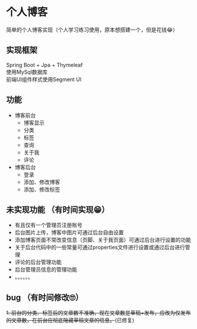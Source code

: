 # 个人博客
简单的个人博客实现（个人学习练习使用，原本想搭建一个，但是花钱😂）
## 实现框架
Spring Boot + Jpa + Thymeleaf  
使用MySql数据库  
前端UI组件样式使用Segment UI
 
## 功能
- 博客前台
    - 博客显示
    - 分类
    - 标签
    - 查询
    - 关于我
    - 评论
- 博客后台
    - 登录
    - 添加、修改博客
    - 添加、修改标签
    
## 未实现功能 （有时间实现😁）
- 有且仅有一个管理员注册账号
- 后台图片上传，博客中图片可通过后台自由设置
- 添加博客页面不常改变信息（页脚、关于我页面）可通过后台进行设置的功能
- 关于后台代码中的一些常量可通过properties文件进行设置或通过后台进行管理
- 评论的后台管理功能
- 后台管理员信息的管理功能
- 。。。。。。

## bug （有时间修改🙄）
~~1. 前台的分类、标签后的文章数不准确，现在文章数是草稿+发布，应改为仅发布的文章数，在前台应彻底隐藏草稿文章的信息。~~(已修复)
